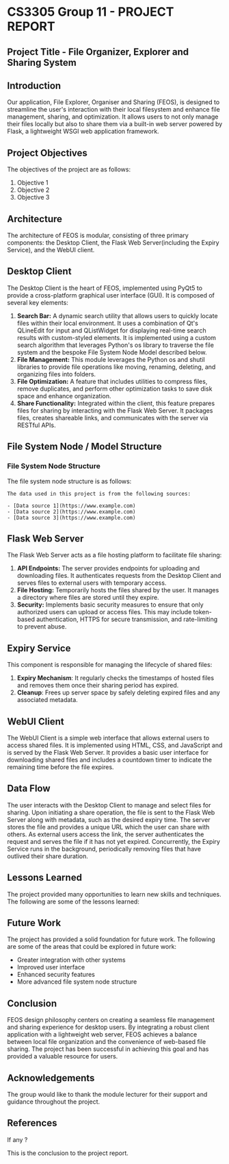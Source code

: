 # CS3305 Group 11 - PROJECT REPORT
## Project Title - File Organizer, Explorer and Sharing System

## Introduction

Our application, File Explorer, Organiser and Sharing (FEOS), is designed to streamline the user's interaction with their local filesystem and enhance file management, sharing, and optimization. It allows users to not only manage their files locally but also to share them via a built-in web server powered by Flask, a lightweight WSGI web application framework.

## Project Objectives

The objectives of the project are as follows:

1. Objective 1
2. Objective 2
3. Objective 3

## Architecture

The architecture of FEOS is modular, consisting of three primary components: the Desktop Client, the Flask Web Server(including the Expiry Service), and the WebUI client.

## Desktop Client

The Desktop Client is the heart of FEOS, implemented using PyQt5 to provide a cross-platform graphical user interface (GUI). It is composed of several key elements:

1. **Search Bar:** A dynamic search utility that allows users to quickly locate files within their local environment. It uses a combination of Qt's QLineEdit for input and QListWidget for displaying real-time search results with custom-styled elements. It is implemented using a custom search algorithm that leverages Python's os library to traverse the file system and the bespoke File System Node Model described below.
2. **File Management:** This module leverages the Python os and shutil libraries to provide file operations like moving, renaming, deleting, and organizing files into folders.
3. **File Optimization:** A feature that includes utilities to compress files, remove duplicates, and perform other optimization tasks to save disk space and enhance organization.
3. **Share Functionality:** Integrated within the client, this feature prepares files for sharing by interacting with the Flask Web Server. It packages files, creates shareable links, and communicates with the server via RESTful APIs.

## File System Node / Model Structure


### File System Node Structure
The file system node structure is as follows:

```plaintext
The data used in this project is from the following sources:

- [Data source 1](https://www.example.com)
- [Data source 2](https://www.example.com)
- [Data source 3](https://www.example.com)
```

## Flask Web Server

The Flask Web Server acts as a file hosting platform to facilitate file sharing:

1. **API Endpoints:** The server provides endpoints for uploading and downloading files. It authenticates requests from the Desktop Client and serves files to external users with temporary access.
2. **File Hosting:** Temporarily hosts the files shared by the user. It manages a directory where files are stored until they expire.
3. **Security:** Implements basic security measures to ensure that only authorized users can upload or access files. This may include token-based authentication, HTTPS for secure transmission, and rate-limiting to prevent abuse.

## Expiry Service
This component is responsible for managing the lifecycle of shared files:

1. **Expiry Mechanism**: It regularly checks the timestamps of hosted files and removes them once their sharing period has expired.
2. **Cleanup**: Frees up server space by safely deleting expired files and any associated metadata.


## WebUI Client
The WebUI Client is a simple web interface that allows external users to access shared files. It is implemented using HTML, CSS, and JavaScript and is served by the Flask Web Server. It provides a basic user interface for downloading shared files and includes a countdown timer to indicate the remaining time before the file expires.


## Data Flow
The user interacts with the Desktop Client to manage and select files for sharing. Upon initiating a share operation, the file is sent to the Flask Web Server along with metadata, such as the desired expiry time. The server stores the file and provides a unique URL which the user can share with others.
As external users access the link, the server authenticates the request and serves the file if it has not yet expired. Concurrently, the Expiry Service runs in the background, periodically removing files that have outlived their share duration.

## Lessons Learned
The project provided many opportunities to learn new skills and techniques. The following are some of the lessons learned:

## Future Work
The project has provided a solid foundation for future work. The following are some of the areas that could be explored in future work:
- Greater integration with other systems
- Improved user interface
- Enhanced security features
- More advanced file system node structure

## Conclusion
FEOS design philosophy centers on creating a seamless file management and sharing experience for desktop users. By integrating a robust client application with a lightweight web server, FEOS achieves a balance between local file organization and the convenience of web-based file sharing.
The project has been successful in achieving this goal and has provided a valuable resource for users.

## Acknowledgements
The group would like to thank the module lecturer for their support and guidance throughout the project.

## References
If any ?

This is the conclusion to the project report.